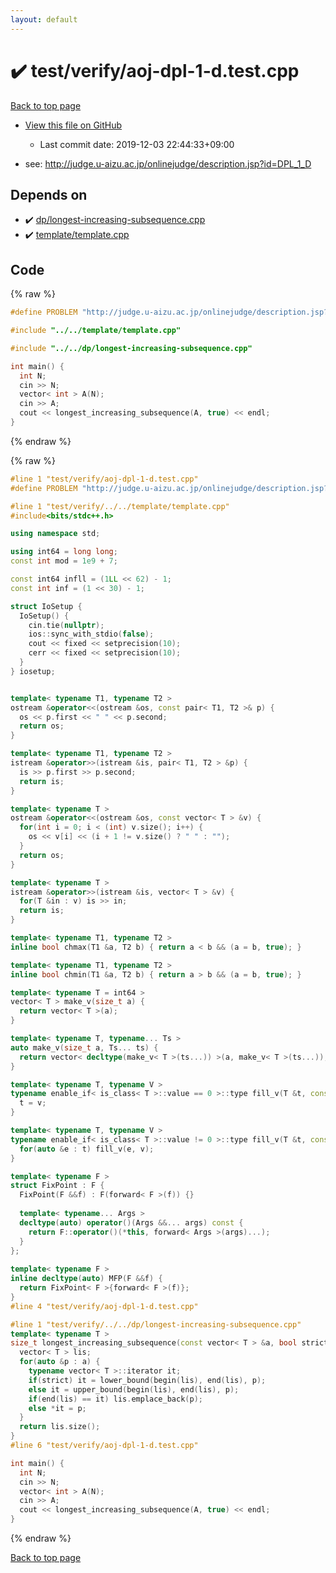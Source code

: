 ```yaml
---
layout: default
---
```


<!-- mathjax config similar to math.stackexchange -->
<script type="text/javascript" async
  src="https://cdnjs.cloudflare.com/ajax/libs/mathjax/2.7.5/MathJax.js?config=TeX-MML-AM_CHTML">
</script>
<script type="text/x-mathjax-config">
  MathJax.Hub.Config({
    TeX: { equationNumbers: { autoNumber: "AMS" }},
    tex2jax: {
      inlineMath: [ ['$','$'] ],
      processEscapes: true
    },
    "HTML-CSS": { matchFontHeight: false },
    displayAlign: "left",
    displayIndent: "2em"
  });
</script>

<script type="text/javascript" src="https://cdnjs.cloudflare.com/ajax/libs/jquery/3.4.1/jquery.min.js"></script>
<script src="https://cdn.jsdelivr.net/npm/jquery-balloon-js@1.1.2/jquery.balloon.min.js" integrity="sha256-ZEYs9VrgAeNuPvs15E39OsyOJaIkXEEt10fzxJ20+2I=" crossorigin="anonymous"></script>
<script type="text/javascript" src="../../../assets/js/copy-button.js"></script>
<link rel="stylesheet" href="../../../assets/css/copy-button.css" />


# :heavy_check_mark: test/verify/aoj-dpl-1-d.test.cpp

<a href="../../../index.html">Back to top page</a>

* <a href="{{ site.github.repository_url }}/blob/master/test/verify/aoj-dpl-1-d.test.cpp">View this file on GitHub</a>
    - Last commit date: 2019-12-03 22:44:33+09:00


* see: <a href="http://judge.u-aizu.ac.jp/onlinejudge/description.jsp?id=DPL_1_D">http://judge.u-aizu.ac.jp/onlinejudge/description.jsp?id=DPL_1_D</a>


## Depends on

* :heavy_check_mark: <a href="../../../library/dp/longest-increasing-subsequence.cpp.html">dp/longest-increasing-subsequence.cpp</a>
* :heavy_check_mark: <a href="../../../library/template/template.cpp.html">template/template.cpp</a>


## Code

<a id="unbundled"></a>
{% raw %}
```cpp
#define PROBLEM "http://judge.u-aizu.ac.jp/onlinejudge/description.jsp?id=DPL_1_D"

#include "../../template/template.cpp"

#include "../../dp/longest-increasing-subsequence.cpp"

int main() {
  int N;
  cin >> N;
  vector< int > A(N);
  cin >> A;
  cout << longest_increasing_subsequence(A, true) << endl;
}

```
{% endraw %}

<a id="bundled"></a>
{% raw %}
```cpp
#line 1 "test/verify/aoj-dpl-1-d.test.cpp"
#define PROBLEM "http://judge.u-aizu.ac.jp/onlinejudge/description.jsp?id=DPL_1_D"

#line 1 "test/verify/../../template/template.cpp"
#include<bits/stdc++.h>

using namespace std;

using int64 = long long;
const int mod = 1e9 + 7;

const int64 infll = (1LL << 62) - 1;
const int inf = (1 << 30) - 1;

struct IoSetup {
  IoSetup() {
    cin.tie(nullptr);
    ios::sync_with_stdio(false);
    cout << fixed << setprecision(10);
    cerr << fixed << setprecision(10);
  }
} iosetup;


template< typename T1, typename T2 >
ostream &operator<<(ostream &os, const pair< T1, T2 >& p) {
  os << p.first << " " << p.second;
  return os;
}

template< typename T1, typename T2 >
istream &operator>>(istream &is, pair< T1, T2 > &p) {
  is >> p.first >> p.second;
  return is;
}

template< typename T >
ostream &operator<<(ostream &os, const vector< T > &v) {
  for(int i = 0; i < (int) v.size(); i++) {
    os << v[i] << (i + 1 != v.size() ? " " : "");
  }
  return os;
}

template< typename T >
istream &operator>>(istream &is, vector< T > &v) {
  for(T &in : v) is >> in;
  return is;
}

template< typename T1, typename T2 >
inline bool chmax(T1 &a, T2 b) { return a < b && (a = b, true); }

template< typename T1, typename T2 >
inline bool chmin(T1 &a, T2 b) { return a > b && (a = b, true); }

template< typename T = int64 >
vector< T > make_v(size_t a) {
  return vector< T >(a);
}

template< typename T, typename... Ts >
auto make_v(size_t a, Ts... ts) {
  return vector< decltype(make_v< T >(ts...)) >(a, make_v< T >(ts...));
}

template< typename T, typename V >
typename enable_if< is_class< T >::value == 0 >::type fill_v(T &t, const V &v) {
  t = v;
}

template< typename T, typename V >
typename enable_if< is_class< T >::value != 0 >::type fill_v(T &t, const V &v) {
  for(auto &e : t) fill_v(e, v);
}

template< typename F >
struct FixPoint : F {
  FixPoint(F &&f) : F(forward< F >(f)) {}
 
  template< typename... Args >
  decltype(auto) operator()(Args &&... args) const {
    return F::operator()(*this, forward< Args >(args)...);
  }
};
 
template< typename F >
inline decltype(auto) MFP(F &&f) {
  return FixPoint< F >{forward< F >(f)};
}
#line 4 "test/verify/aoj-dpl-1-d.test.cpp"

#line 1 "test/verify/../../dp/longest-increasing-subsequence.cpp"
template< typename T >
size_t longest_increasing_subsequence(const vector< T > &a, bool strict) {
  vector< T > lis;
  for(auto &p : a) {
    typename vector< T >::iterator it;
    if(strict) it = lower_bound(begin(lis), end(lis), p);
    else it = upper_bound(begin(lis), end(lis), p);
    if(end(lis) == it) lis.emplace_back(p);
    else *it = p;
  }
  return lis.size();
}
#line 6 "test/verify/aoj-dpl-1-d.test.cpp"

int main() {
  int N;
  cin >> N;
  vector< int > A(N);
  cin >> A;
  cout << longest_increasing_subsequence(A, true) << endl;
}

```
{% endraw %}

<a href="../../../index.html">Back to top page</a>

